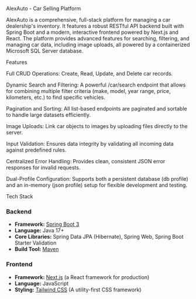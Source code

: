 AlexAuto - Car Selling Platform

AlexAuto is a comprehensive, full-stack platform for managing a car dealership's inventory. It features a robust RESTful API backend built with Spring Boot and a modern, interactive frontend powered by Next.js and React. The platform provides advanced features for searching, filtering, and managing car data, including image uploads, all powered by a containerized Microsoft SQL Server database.

Features

Full CRUD Operations: Create, Read, Update, and Delete car records.

Dynamic Search and Filtering: A powerful /car/search endpoint that allows for combining multiple filter criteria (make, model, year range, price, kilometers, etc.) to find specific vehicles.

Pagination and Sorting: All list-based endpoints are paginated and sortable to handle large datasets efficiently.

Image Uploads: Link car objects to images by uploading files directly to the server.

Input Validation: Ensures data integrity by validating all incoming data against predefined rules.

Centralized Error Handling: Provides clean, consistent JSON error responses for invalid requests.

Dual-Profile Configuration: Supports both a persistent database (db profile) and an in-memory (json profile) setup for flexible development and testing.

Tech Stack

### **Backend**
-   **Framework:** [Spring Boot 3](https://spring.io/projects/spring-boot)
-   **Language:** Java 17+
-   **Core Libraries:** Spring Data JPA (Hibernate), Spring Web, Spring Boot Starter Validation
-   **Build Tool:** [Maven](https://maven.apache.org/)

### **Frontend**
-   **Framework:** [Next.js](https://nextjs.org/) (a React framework for production)
-   **Language:** JavaScript
-   **Styling:** [Tailwind CSS](https://tailwindcss.com/) (A utility-first CSS framework)


